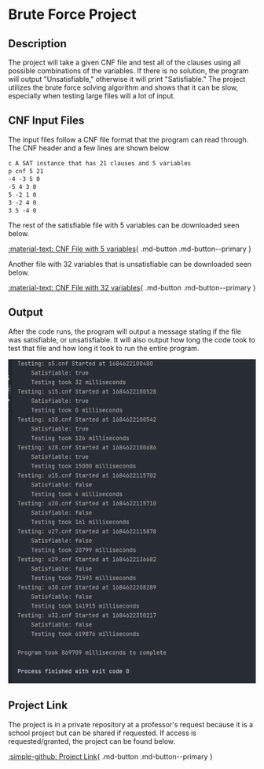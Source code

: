 # Brute Force Project

## Description
The project will take a given CNF file and test all of the clauses using all possible combinations of the variables. If there is no solution, the program will output "Unsatisfiable," otherwise it will print "Satisfiable." The project utilizes the brute force solving algorithm and shows that it can be slow, especially when testing 
large files will a lot of input.

## CNF Input Files

The input files follow a CNF file format that the program can read through. The CNF header and a few lines are shown below

```
c A SAT instance that has 21 clauses and 5 variables
p cnf 5 21
-4 -3 5 0
-5 4 3 0
5 -2 1 0
3 -2 4 0
3 5 -4 0
```
The rest of the satisfiable file with 5 variables can be downloaded seen below.

[:material-text: CNF File with 5 variables](../../content/cnfFiles/s5.cnf){ .md-button .md-button--primary }

Another file with 32 variables that is unsatisfiable can be downloaded seen below.

[:material-text: CNF File with 32 variables](../../content/cnfFiles/u32.cnf){ .md-button .md-button--primary }

## Output

After the code runs, the program will output a message stating if the file was satisfiable, or unsatisfiable. It will also output how long the code took to test that file
and how long it took to run the entire program. 

![OutputImage](../../content/img/BruteForceOutput.png)

## Project Link

The project is in a private repository at a professor's request because it is a school project but can be shared if requested.
If access is requested/granted, the project can be found below. 

[:simple-github: Project Link](https://github.com/mtobino/DAA_Projects/tree/master/src/main/java/bruteForceProjectRevised){ .md-button .md-button--primary }

